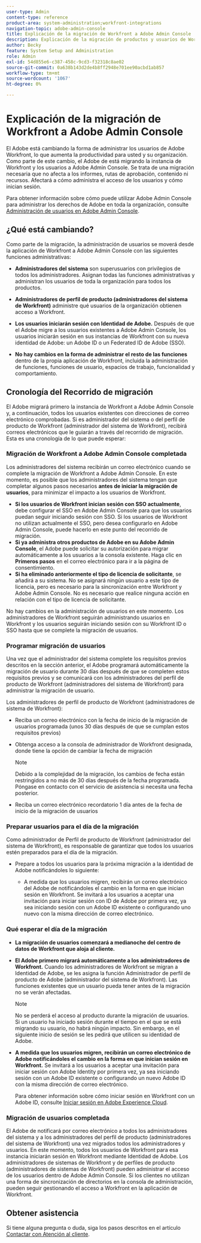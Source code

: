 ```yaml
---
user-type: Admin
content-type: reference
product-area: system-administration;workfront-integrations
navigation-topic: adobe-admin-console
title: Explicación de la migración de Workfront a Adobe Admin Console
description: Explicación de la migración de productos y usuarios de Workfront a Adobe Admin Console
author: Becky
feature: System Setup and Administration
role: Admin
exl-id: 54d855e6-c387-458c-9cd3-f32318c8ae02
source-git-commit: 0a638b143d2de4b8ff2948e701ee90acbd1ab857
workflow-type: tm+mt
source-wordcount: '1067'
ht-degree: 0%

---
```


# Explicación de la migración de Workfront a Adobe Admin Console

El Adobe está cambiando la forma de administrar los usuarios de Adobe Workfront, lo que aumenta la productividad para usted y su organización. Como parte de este cambio, el Adobe de está migrando la instancia de Workfront y los usuarios a Adobe Admin Console. Se trata de una migración necesaria que no afecta a los informes, rutas de aprobación, contenido ni recursos. Afectará a cómo administra el acceso de los usuarios y cómo inician sesión.

Para obtener información sobre cómo puede utilizar Adobe Admin Console para administrar los derechos de Adobe en toda la organización, consulte [Administración de usuarios en Adobe Admin Console](/help/quicksilver/administration-and-setup/add-users/create-and-manage-users/admin-console.md).

## ¿Qué está cambiando?

Como parte de la migración, la administración de usuarios se moverá desde la aplicación de Workfront a Adobe Admin Console con las siguientes funciones administrativas:

* **Administradores del sistema** son superusuarios con privilegios de todos los administradores. Asignan todas las funciones administrativas y administran los usuarios de toda la organización para todos los productos.

* **Administradores de perfil de producto (administradores del sistema de Workfront)** administre qué usuarios de la organización obtienen acceso a Workfront.

* **Los usuarios iniciarán sesión con Identidad de Adobe.** Después de que el Adobe migre a los usuarios existentes a Adobe Admin Console, los usuarios iniciarán sesión en sus instancias de Workfront con su nueva identidad de Adobe: un Adobe ID o un Federated ID de Adobe (SSO).

* **No hay cambios en la forma de administrar el resto de las funciones** dentro de la propia aplicación de Workfront, incluida la administración de funciones, funciones de usuario, espacios de trabajo, funcionalidad y comportamiento.

## Cronología del Recorrido de migración

El Adobe migrará primero la instancia de Workfront a Adobe Admin Console y, a continuación, todos los usuarios existentes con direcciones de correo electrónico comprobadas. Si es administrador del sistema o del perfil de producto de Workfront (administrador del sistema de Workfront), recibirá correos electrónicos que le guiarán a través del recorrido de migración. Esta es una cronología de lo que puede esperar:

### Migración de Workfront a Adobe Admin Console completada

Los administradores del sistema recibirán un correo electrónico cuando se complete la migración de Workfront a Adobe Admin Console. En este momento, es posible que los administradores del sistema tengan que completar algunos pasos necesarios **antes de iniciar la migración de usuarios**, para minimizar el impacto a los usuarios de Workfront.

* **Si los usuarios de Workfront inician sesión con SSO actualmente**, debe configurar el SSO en Adobe Admin Console para que los usuarios puedan seguir iniciando sesión con SSO. Si los usuarios de Workfront no utilizan actualmente el SSO, pero desea configurarlo en Adobe Admin Console, puede hacerlo en este punto del recorrido de migración.
* **Si ya administra otros productos de Adobe en su Adobe Admin Console**, el Adobe puede solicitar su autorización para migrar automáticamente a los usuarios a la consola existente. Haga clic en **Primeros pasos** en el correo electrónico para ir a la página de consentimiento.
* **Si ha eliminado anteriormente el tipo de licencia de solicitante**, se añadirá a su sistema. No se asignará ningún usuario a este tipo de licencia, pero es necesario para la sincronización entre Workfront y Adobe Admin Console. No es necesario que realice ninguna acción en relación con el tipo de licencia de solicitante.

No hay cambios en la administración de usuarios en este momento. Los administradores de Workfront seguirán administrando usuarios en Workfront y los usuarios seguirán iniciando sesión con su Workfront ID o SSO hasta que se complete la migración de usuarios.

### Programar migración de usuarios

Una vez que el administrador del sistema complete los requisitos previos descritos en la sección anterior, el Adobe programará automáticamente la migración de usuario durante 30 días después de que se completen estos requisitos previos y se comunicará con los administradores del perfil de producto de Workfront (administradores del sistema de Workfront) para administrar la migración de usuario.

Los administradores de perfil de producto de Workfront (administradores de sistema de Workfront):

* Reciba un correo electrónico con la fecha de inicio de la migración de usuarios programada (unos 30 días después de que se cumplan estos requisitos previos)
* Obtenga acceso a la consola de administrador de Workfront designada, donde tiene la opción de cambiar la fecha de migración

  >[!NOTE]
  >
  >Debido a la complejidad de la migración, los cambios de fecha están restringidos a no más de 30 días después de la fecha programada. Póngase en contacto con el servicio de asistencia si necesita una fecha posterior.

* Reciba un correo electrónico recordatorio 1 día antes de la fecha de inicio de la migración de usuarios

### Preparar usuarios para el día de la migración

Como administrador de Perfil de producto de Workfront (administrador del sistema de Workfront), es responsable de garantizar que todos los usuarios estén preparados para el día de la migración.

* Prepare a todos los usuarios para la próxima migración a la identidad de Adobe notificándoles lo siguiente:

   * A medida que los usuarios migren, recibirán un correo electrónico del Adobe de notificándoles el cambio en la forma en que inician sesión en Workfront. Se invitará a los usuarios a aceptar una invitación para iniciar sesión con ID de Adobe por primera vez, ya sea iniciando sesión con un Adobe ID existente o configurando uno nuevo con la misma dirección de correo electrónico.

### Qué esperar el día de la migración

* **La migración de usuarios comenzará a medianoche del centro de datos de Workfront que aloja al cliente.**

* **El Adobe primero migrará automáticamente a los administradores de Workfront.** Cuando los administradores de Workfront se migran a Identidad de Adobe, se les asigna la función Administrador de perfil de producto de Adobe (administrador del sistema de Workfront). Las funciones existentes que un usuario pueda tener antes de la migración no se verán afectadas.

  >[!NOTE]
  >
  >No se perderá el acceso al producto durante la migración de usuarios. Si un usuario ha iniciado sesión durante el tiempo en el que se está migrando su usuario, no habrá ningún impacto. Sin embargo, en el siguiente inicio de sesión se les pedirá que utilicen su identidad de Adobe.



* **A medida que los usuarios migren, recibirán un correo electrónico de Adobe notificándoles el cambio en la forma en que inician sesión en Workfront.** Se invitará a los usuarios a aceptar una invitación para iniciar sesión con Adobe Identity por primera vez, ya sea iniciando sesión con un Adobe ID existente o configurando un nuevo Adobe ID con la misma dirección de correo electrónico.

  Para obtener información sobre cómo iniciar sesión en Workfront con un Adobe ID, consulte [Iniciar sesión en Adobe Experience Cloud](/help/quicksilver/workfront-basics/navigate-workfront/workfront-navigation/adobe-unified-experience.md#log-in-to-adobe-experience-cloud).

### Migración de usuarios completada

El Adobe de notificará por correo electrónico a todos los administradores del sistema y a los administradores del perfil de producto (administradores del sistema de Workfront) una vez migrados todos los administradores y usuarios. En este momento, todos los usuarios de Workfront para esa instancia iniciarán sesión en Workfront mediante Identidad de Adobe. Los administradores de sistemas de Workfront y de perfiles de producto (administradores de sistemas de Workfront) pueden administrar el acceso de los usuarios dentro de Adobe Admin Console. Si los clientes no utilizan una forma de sincronización de directorios en la consola de administración, pueden seguir gestionando el acceso a Workfront en la aplicación de Workfront.

## Obtener asistencia

Si tiene alguna pregunta o duda, siga los pasos descritos en el artículo [Contactar con Atención al cliente](/help/quicksilver/workfront-basics/tips-tricks-and-troubleshooting/contact-customer-support.md).




